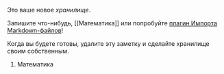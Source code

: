Это ваше новое *хранилище*.

Запишите что-нибудь, [[Математика]] или попробуйте [плагин Импорта Markdown-файлов](https://help.obsidian.md/Plugins/Importer)!

Когда вы будете готовы, удалите эту заметку и сделайте хранилище своим собственным.

1. Математика